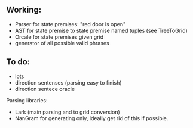 



## Working:

- Parser for state premises: "red door is open"
- AST for state premise to state premise named tuples (see TreeToGrid)
- Orcale for state premises given grid
- generator of all possible valid phrases

## To do:
- lots
- direction sentenses (parsing easy to finish)
- direction sentece oracle


Parsing libraries:

- Lark (main parsing and to grid conversion)
- NanGram for generating only, ideally get rid of this if possible.
